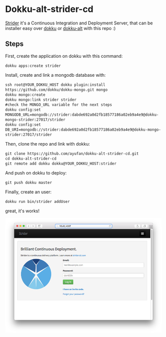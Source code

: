 # Dokku-alt-strider-cd

[Strider](https://github.com/Strider-CD/strider) it's a Continuous Integration and Deployment Server, that can be installer easy over [dokku](http://dokku.viewdocs.io/) or [dokku-alt](https://dokku-alt.github.io/) with this repo :)

## Steps

First, create the application on dokku with this command:

    dokku apps:create strider

Install, create and link a mongodb database with:

    ssh root@YOUR_DOKKU_HOST dokku plugin:install https://github.com/dokku/dokku-mongo.git mongo
    dokku mongo:create
    dokku mongo:link strider strider
    #check the MONGO_URL variable for the next steps
    dokku config:set MONGODB_URL=mongodb://strider:dabde692a0d2fb18577186a02eb9a4e9@dokku-mongo-strider:27017/strider
    dokku config:set DB_URI=mongodb://strider:dabde692a0d2fb18577186a02eb9a4e9@dokku-mongo-strider:27017/strider

Then, clone the repo and link with dokku:

    git clone https://github.com/ayufan/dokku-alt-strider-cd.git
    cd dokku-alt-strider-cd
    git remote add dokku dokku@YOUR_DOKKU_HOST:strider

And push on dokku to deploy:

    git push dokku master

Finally, create an user:

    dokku run bin/strider addUser

great, it's works!

![](images/preview.png)
